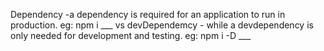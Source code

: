 Dependency -a dependency is required for an application to run in production.
    eg: npm i ___
    vs
devDependemcy -  while a devdependency is only needed for development and testing.
    eg: npm i -D ___
